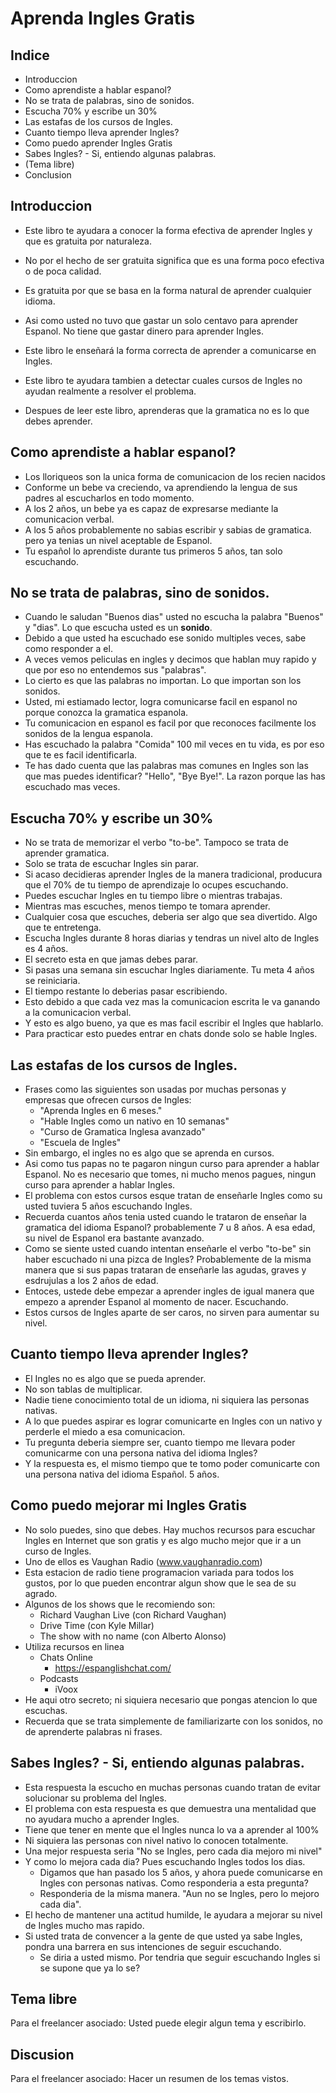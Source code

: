 # Aprenda Ingles Gratis
## Indice
* Introduccion
* Como aprendiste a hablar espanol?
* No se trata de palabras, sino de sonidos.
* Escucha 70% y escribe un 30%
* Las estafas de los cursos de Ingles.
* Cuanto tiempo lleva aprender Ingles?
* Como puedo aprender Ingles Gratis
* Sabes Ingles? - Si, entiendo algunas palabras.
* (Tema libre)
* Conclusion

## Introduccion
* Este libro te ayudara a conocer la forma efectiva
de aprender Ingles y que es gratuita por naturaleza.

* No por el hecho de ser gratuita significa que es una forma poco efectiva
o de poca calidad. 

* Es gratuita por que se basa en la forma natural de aprender cualquier idioma.

* Asi como usted no tuvo que gastar un solo centavo para aprender
Espanol. No tiene que gastar dinero para aprender Ingles.

* Este libro le enseñará la forma correcta de aprender a comunicarse
en Ingles.

* Este libro te ayudara tambien a detectar cuales cursos de Ingles
no ayudan realmente a resolver el problema.

* Despues de leer este libro, aprenderas que la gramatica no es lo que debes
aprender.

## Como aprendiste a hablar espanol?
* Los lloriqueos son la unica forma de comunicacion de los 
recien nacidos
* Conforme un bebe va creciendo, va aprendiendo la lengua
de sus padres al escucharlos en todo momento.
* A los 2 años, un bebe ya es capaz de expresarse
mediante la comunicacion verbal.
* A los 5 años probablemente no sabias escribir y sabias de gramatica.
pero ya tenias un nivel aceptable de Espanol.
* Tu español lo aprendiste durante tus primeros 5 años, tan solo escuchando.

## No se trata de palabras, sino de sonidos.
* Cuando le saludan "Buenos dias" usted no escucha la palabra "Buenos" y "dias".
Lo que escucha usted es un **sonido**.
* Debido a que usted ha escuchado ese sonido multiples veces, sabe como responder a el.
* A veces vemos peliculas en ingles y decimos que hablan
muy rapido y que por eso no entendemos sus "palabras".
* Lo cierto es que las palabras no importan. Lo que importan son
los sonidos.
* Usted, mi estiamado lector, logra comunicarse facil en espanol no porque 
conozca la gramatica espanola.
* Tu comunicacion en espanol es facil por que reconoces facilmente
los sonidos de la lengua espanola.
* Has escuchado la palabra "Comida" 100 mil veces en tu vida, es por eso que te es
facil identificarla.
* Te has dado cuenta que las palabras mas comunes en Ingles son las
que mas puedes identificar? "Hello", "Bye Bye!". La razon porque las
has escuchado mas veces.

## Escucha 70% y escribe un 30%
* No se trata de memorizar el verbo "to-be". Tampoco se
trata de aprender gramatica.
* Solo se trata de escuchar Ingles sin parar.
* Si acaso decidieras aprender Ingles de la manera tradicional,
producura que el 70% de tu tiempo de aprendizaje lo ocupes escuchando.
* Puedes escuchar Ingles en tu tiempo libre o mientras trabajas.
* Mientras mas escuches, menos tiempo te tomara aprender.
* Cualquier cosa que escuches, deberia ser algo que sea divertido.
Algo que te entretenga.
* Escucha Ingles durante 8 horas diarias y tendras un nivel
alto de Ingles es 4 años.
* El secreto esta en que jamas debes parar.
* Si pasas una semana sin escuchar Ingles diariamente. Tu meta 4 años se
reiniciaria.
* El tiempo restante lo deberias pasar escribiendo.
* Esto debido a que cada vez mas la comunicacion escrita le va ganando
a la comunicacion verbal.
* Y esto es algo bueno, ya que es mas facil escribir el Ingles que hablarlo.
* Para practicar esto puedes entrar en chats donde solo se hable Ingles.

## Las estafas de los cursos de Ingles. 
* Frases como las siguientes son usadas por muchas personas y empresas
que ofrecen cursos de Ingles:
  * "Aprenda Ingles en 6 meses."
  * "Hable Ingles como un nativo en 10 semanas"
  * "Curso de Gramatica Inglesa avanzado"
  * "Escuela de Ingles"
* Sin embargo, el ingles no es algo que se aprenda en cursos.
* Asi como tus papas no te pagaron ningun curso para aprender a hablar Espanol. No es necesario
que tomes, ni mucho menos pagues, ningun curso para aprender a hablar Ingles.
* El problema con estos cursos esque tratan de enseñarle Ingles como su usted
tuviera 5 años escuchando Ingles.
* Recuerda cuantos años tenia usted cuando le trataron de enseñar la gramatica del idioma Espanol?
probablemente 7 u 8 años. A esa edad, su nivel de Espanol era bastante avanzado.
* Como se siente usted cuando intentan enseñarle el verbo "to-be" sin haber escuchado ni una pizca de Ingles?
  Probablemente de la misma manera que si sus papas trataran de enseñarle las agudas, graves
y esdrujulas a los 2 años de edad.
* Entoces, ustede debe empezar a aprender ingles de igual manera que empezo a aprender Espanol
al momento de nacer. Escuchando.
* Estos cursos de Ingles aparte de ser caros, no sirven para aumentar su nivel.

## Cuanto tiempo lleva aprender Ingles?
* El Ingles no es algo que se pueda aprender.
* No son tablas de multiplicar.
* Nadie tiene conocimiento total de un idioma, ni siquiera las personas nativas.
* A lo que puedes aspirar es lograr comunicarte en Ingles con un nativo y
perderle el miedo a esa comunicacion.
* Tu pregunta deberia siempre ser, cuanto tiempo me llevara poder comunicarme
con una persona nativa del idioma Ingles?
* Y la respuesta es, el mismo tiempo que te tomo poder comunicarte con una
persona nativa del idioma Español. 5 años.

## Como puedo mejorar mi Ingles Gratis
* No solo puedes, sino que debes. Hay muchos recursos para escuchar
Ingles en Internet que son gratis y es algo mucho mejor que ir a un curso de Ingles.
* Uno de ellos es Vaughan Radio (www.vaughanradio.com)
* Esta estacion de radio tiene programacion variada
para todos los gustos, por lo que pueden encontrar algun show que le sea de su agrado.
* Algunos de los shows que le recomiendo son:
    * Richard Vaughan Live (con Richard Vaughan)
    * Drive Time (con Kyle Millar)
    * The show with no name (con Alberto Alonso)
* Utiliza recursos en linea
  * Chats Online
    * https://espanglishchat.com/
  * Podcasts
    * iVoox
* He aqui otro secreto; ni siquiera necesario que pongas atencion lo que escuchas.
* Recuerda que se trata simplemente de familiarizarte con los sonidos, 
no de aprenderte palabras ni frases.
    
## Sabes Ingles? - Si, entiendo algunas palabras.
* Esta respuesta la escucho en muchas personas cuando tratan de evitar
solucionar su problema del Ingles.
* El problema con esta respuesta es que demuestra una mentalidad que
no ayudara mucho a aprender Ingles.
* Tiene que tener en mente que el Ingles nunca lo va a aprender al 100%
* Ni siquiera las personas con nivel nativo lo conocen totalmente.
* Una mejor respuesta seria "No se Ingles, pero cada dia mejoro mi nivel"
* Y como lo mejora cada dia? Pues escuchando Ingles todos los dias.
  * Digamos que han pasado los 5 años, y ahora puede comunicarse en 
Ingles con personas nativas. Como responderia a esta pregunta?
  * Responderia de la misma manera. "Aun no se Ingles, pero lo mejoro cada dia".
* El hecho de mantener una actitud humilde, le ayudara a mejorar su nivel
de Ingles mucho mas rapido.
* Si usted trata de convencer a la gente de que usted ya sabe Ingles, pondra
una barrera en sus intenciones de seguir escuchando. 
  * Se diria a usted mismo. Por tendria que seguir escuchando Ingles si se supone que ya lo se?
  
## Tema libre
Para el freelancer asociado: Usted puede elegir algun tema y escribirlo.

## Discusion
Para el freelancer asociado: Hacer un resumen de los temas vistos.